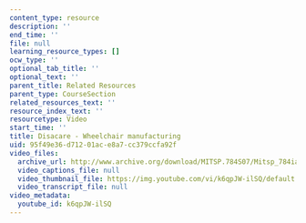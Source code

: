 ```yaml
---
content_type: resource
description: ''
end_time: ''
file: null
learning_resource_types: []
ocw_type: ''
optional_tab_title: ''
optional_text: ''
parent_title: Related Resources
parent_type: CourseSection
related_resources_text: ''
resource_index_text: ''
resourcetype: Video
start_time: ''
title: Disacare - Wheelchair manufacturing
uid: 95f49e36-d712-01ac-e8a7-cc379ccfa92f
video_files:
  archive_url: http://www.archive.org/download/MITSP.784S07/Mitsp_784iap07_disacare_300k.mp4
  video_captions_file: null
  video_thumbnail_file: https://img.youtube.com/vi/k6qpJW-ilSQ/default.jpg
  video_transcript_file: null
video_metadata:
  youtube_id: k6qpJW-ilSQ
---
```

